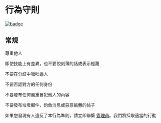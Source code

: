 # 行為守則

[![badge](https://img.shields.io/endpoint.svg?url=https%3A%2F%2Fgezf7g7pd5.execute-api.ap-northeast-1.amazonaws.com%2Fdefault%2Fsource_up_to_date%3Fowner%3Derg-lang%26repos%3Derg%26ref%3Dmain%26path%3DCODE_OF_CONDUCT.md%26commit_hash%3Df2118ff45d9e46ca8fa44242363223be43b046dd)
](https://gezf7g7pd5.execute-api.ap-northeast-1.amazonaws.com/default/source_up_to_date?owner=erg-lang&repos=erg&ref=main&path=CODE_OF_CONDUCT.md&commit_hash=f2118ff45d9e46ca8fa44242363223be43b046dd)

## 常規

尊重他人

即使技能上有差異，也不要說刻薄的話或表示輕蔑

不要在分歧中咄咄逼人

不要否認對方的任何身份

不要發布任何嚴重冒犯他人的內容

不要發布垃圾郵件，釣魚消息或惡意挑釁的帖子

如果您發現有人違反了本行為準則，請立即聯繫 [管理員](mailto:moderation.erglang@gmail.com)。我們將採取適當的行動
